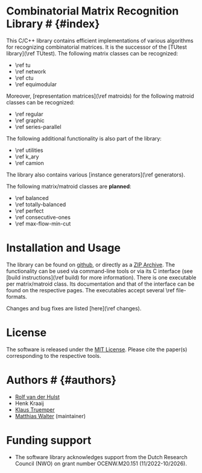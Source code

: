 # Combinatorial Matrix Recognition Library # {#index}

This C/C++ library contains efficient implementations of various algorithms for recognizing combinatorial matrices.
It is the successor of the [TUtest library](\ref TUtest).
The following matrix classes can be recognized:

  - \ref tu
  - \ref network
  - \ref ctu
  - \ref equimodular

Moreover, [representation matrices](\ref matroids) for the following matroid classes can be recognized:

  - \ref regular
  - \ref graphic
  - \ref series-parallel

The following additional functionality is also part of the library:

  - \ref utilities
  - \ref k_ary
  - \ref camion

The library also contains various [instance generators](\ref generators).

The following matrix/matroid classes are **planned**:

  - \ref balanced
  - \ref totally-balanced
  - \ref perfect
  - \ref consecutive-ones
  - \ref max-flow-min-cut

# Installation and Usage #

The library can be found on [github](https://github.com/discopt/cmr/), or directly as a [ZIP Archive](https://github.com/discopt/cmr/archive/refs/heads/master.zip).
The functionality can be used via command-line tools or via its C interface (see [build instructions](\ref build) for more information).
There is one executable per matrix/matroid class.
Its documentation and that of the interface can be found on the respective pages.
The executables accept several \ref file-formats.

Changes and bug fixes are listed [here](\ref changes).

# License #

The software is released under the [MIT License](https://en.wikipedia.org/wiki/MIT_License).
Please cite the paper(s) corresponding to the respective tools.

# Authors # {#authors}

- [Rolf van der Hulst](https://people.utwente.nl/r.p.vanderhulst)
- Henk Kraaij
- [Klaus Truemper](https://personal.utdallas.edu/~klaus/)
- [Matthias Walter](https://people.utwente.nl/m.walter) (maintainer)

# Funding support 

- The software library acknowledges support from the Dutch Research Council (NWO) on grant number OCENW.M20.151 (11/2022-10/2026).
